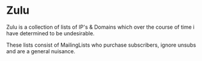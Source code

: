 # Zulu

Zulu is a collection of lists of IP's & Domains which over the course of time i have determined to be undesirable.

These lists consist of MailingLists who purchase subscribers, ignore unsubs and are a general nuisance.
